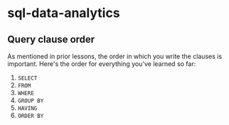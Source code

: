 # sql-data-analytics

## Query clause order

As mentioned in prior lessons, the order in which you write the clauses is important. Here's the order for everything you've learned so far:

1. `SELECT`
2. `FROM`
3. `WHERE`
4. `GROUP BY`
5. `HAVING`
6. `ORDER BY`